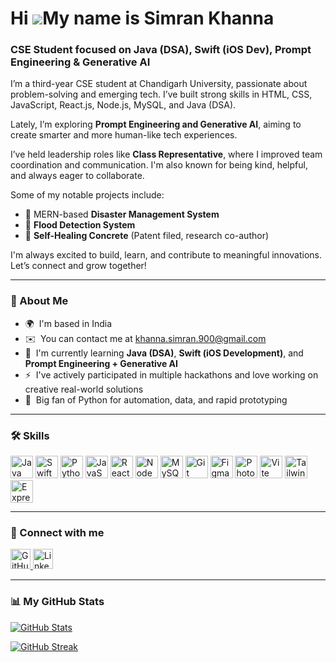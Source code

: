 Hi ![](https://user-images.githubusercontent.com/18350557/176309783-0785949b-9127-417c-8b55-ab5a4333674e.gif)My name is Simran Khanna
=====================================================================================================================================

### CSE Student focused on Java (DSA), Swift (iOS Dev), Prompt Engineering & Generative AI

I’m a third-year CSE student at Chandigarh University, passionate about problem-solving and emerging tech. I’ve built strong skills in HTML, CSS, JavaScript, React.js, Node.js, MySQL, and Java (DSA).

Lately, I’m exploring **Prompt Engineering and Generative AI**, aiming to create smarter and more human-like tech experiences.

I’ve held leadership roles like **Class Representative**, where I improved team coordination and communication. I'm also known for being kind, helpful, and always eager to collaborate.

Some of my notable projects include:
- 🚨 MERN-based **Disaster Management System**
- 🌊 **Flood Detection System**
- 🧪 **Self-Healing Concrete** (Patent filed, research co-author)

I'm always excited to build, learn, and contribute to meaningful innovations. Let’s connect and grow together!

---

### 🚀 About Me

- 🌍  I'm based in India  
- ✉️  You can contact me at [khanna.simran.900@gmail.com](mailto:khanna.simran.900@gmail.com)  
- 🧠  I'm currently learning **Java (DSA)**, **Swift (iOS Development)**, and **Prompt Engineering + Generative AI**  
- ⚡  I've actively participated in multiple hackathons and love working on creative real-world solutions  
- 💖  Big fan of Python for automation, data, and rapid prototyping  

---

### 🛠️ Skills

<p align="left">
  <a href="https://www.oracle.com/java/" target="_blank"><img src="https://raw.githubusercontent.com/danielcranney/readme-generator/main/public/icons/skills/java-colored.svg" width="36" height="36" alt="Java" /></a>
  <a href="https://developer.apple.com/swift/" target="_blank"><img src="https://raw.githubusercontent.com/danielcranney/readme-generator/main/public/icons/skills/swift-colored.svg" width="36" height="36" alt="Swift" /></a>
  <a href="https://www.python.org/" target="_blank"><img src="https://raw.githubusercontent.com/danielcranney/readme-generator/main/public/icons/skills/python-colored.svg" width="36" height="36" alt="Python" /></a>
  <a href="https://developer.mozilla.org/en-US/docs/Web/JavaScript" target="_blank"><img src="https://raw.githubusercontent.com/danielcranney/readme-generator/main/public/icons/skills/javascript-colored.svg" width="36" height="36" alt="JavaScript" /></a>
  <a href="https://reactjs.org/" target="_blank"><img src="https://raw.githubusercontent.com/danielcranney/readme-generator/main/public/icons/skills/react-colored.svg" width="36" height="36" alt="React" /></a>
  <a href="https://nodejs.org/" target="_blank"><img src="https://raw.githubusercontent.com/danielcranney/readme-generator/main/public/icons/skills/nodejs-colored.svg" width="36" height="36" alt="NodeJS" /></a>
  <a href="https://www.mysql.com/" target="_blank"><img src="https://raw.githubusercontent.com/danielcranney/readme-generator/main/public/icons/skills/mysql-colored.svg" width="36" height="36" alt="MySQL" /></a>
  <a href="https://git-scm.com/" target="_blank"><img src="https://raw.githubusercontent.com/danielcranney/readme-generator/main/public/icons/skills/git-colored.svg" width="36" height="36" alt="Git" /></a>
  <a href="https://www.figma.com/" target="_blank"><img src="https://raw.githubusercontent.com/danielcranney/readme-generator/main/public/icons/skills/figma-colored.svg" width="36" height="36" alt="Figma" /></a>
  <a href="https://www.adobe.com/in/products/photoshop.html" target="_blank"><img src="https://raw.githubusercontent.com/danielcranney/readme-generator/main/public/icons/skills/photoshop-colored.svg" width="36" height="36" alt="Photoshop" /></a>
  <a href="https://vitejs.dev/" target="_blank"><img src="https://raw.githubusercontent.com/danielcranney/readme-generator/main/public/icons/skills/vite-colored.svg" width="36" height="36" alt="Vite" /></a>
  <a href="https://tailwindcss.com/" target="_blank"><img src="https://raw.githubusercontent.com/danielcranney/readme-generator/main/public/icons/skills/tailwindcss-colored.svg" width="36" height="36" alt="Tailwind CSS" /></a>
  <a href="https://expressjs.com/" target="_blank"><img src="https://raw.githubusercontent.com/danielcranney/readme-generator/main/public/icons/skills/express-colored.svg" width="36" height="36" alt="Express" /></a>
</p>

---

### 🔗 Connect with me

<p align="left">
  <a href="https://github.com/Simss9" target="_blank">
    <img src="https://raw.githubusercontent.com/danielcranney/readme-generator/main/public/icons/socials/github.svg" width="32" height="32" alt="GitHub" />
  </a>
  <a href="https://www.linkedin.com/in/simran-khanna-24281b288" target="_blank">
    <img src="https://raw.githubusercontent.com/danielcranney/readme-generator/main/public/icons/socials/linkedin.svg" width="32" height="32" alt="LinkedIn" />
  </a>
</p>

---

### 📊 My GitHub Stats

<p align="left">
  <a href="https://github.com/Simss9">
    <img src="https://github-readme-stats.vercel.app/api?username=Simss9&show_icons=true&count_private=true&title_color=0891b2&text_color=ffffff&icon_color=0891b2&bg_color=1c1917&hide_border=true" alt="GitHub Stats" />
  </a>
</p>

<p align="left">
  <a href="https://github.com/Simss9">
    <img src="https://github-readme-streak-stats.herokuapp.com/?user=Simss9&stroke=ffffff&background=1c1917&ring=0891b2&fire=0891b2&currStreakNum=ffffff&currStreakLabel=0891b2&sideNums=ffffff&sideLabels=ffffff&dates=ffffff&hide_border=true" alt="GitHub Streak" />
  </a>
</p>

